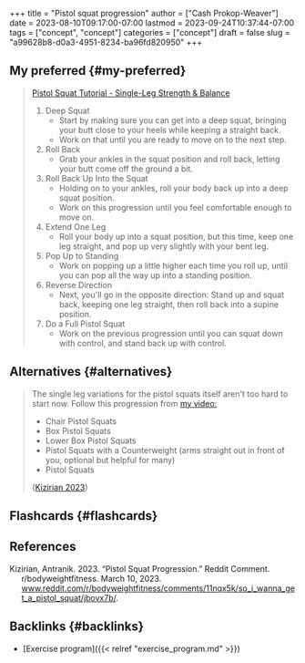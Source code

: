 +++
title = "Pistol squat progression"
author = ["Cash Prokop-Weaver"]
date = 2023-08-10T09:17:00-07:00
lastmod = 2023-09-24T10:37:44-07:00
tags = ["concept", "concept"]
categories = ["concept"]
draft = false
slug = "a99628b8-d0a3-4951-8234-ba96fd820950"
+++

## My preferred {#my-preferred}

> [Pistol Squat Tutorial - Single-Leg Strength &amp; Balance](https://youtube.com/watch?v=Yi0XP1ty4C0)
>
> 1.  Deep Squat
>     -   Start by making sure you can get into a deep squat, bringing your butt close to your heels while keeping a straight back.
>     -   Work on that until you are ready to move on to the next step.
> 2.  Roll Back
>     -   Grab your ankles in the squat position and roll back, letting your butt come off the ground a bit.
> 3.  Roll Back Up Into the Squat
>     -   Holding on to your ankles, roll your body back up into a deep squat position.
>     -   Work on this progression until you feel comfortable enough to move on.
> 4.  Extend One Leg
>     -   Roll your body up into a squat position, but this time, keep one leg straight, and pop up very slightly with your bent leg.
> 5.  Pop Up to Standing
>     -   Work on popping up a little higher each time you roll up, until you can pop all the way up into a standing position.
> 6.  Reverse Direction
>     -   Next, you'll go in the opposite direction: Stand up and squat back, keeping one leg straight, then roll back into a supine position.
> 7.  Do a Full Pistol Squat
>     -   Work on the previous progression until you can squat down with control, and stand back up with control.


## Alternatives {#alternatives}

> The single leg variations for the pistol squats itself aren't too hard to start now. Follow this progression from [my video:](https://www.youtube.com/watch?v=t7Oj8-8Htyw)
>
> -   Chair Pistol Squats
> -   Box Pistol Squats
> -   Lower Box Pistol Squats
> -   Pistol Squats with a Counterweight (arms straight out in front of you, optional but helpful for many)
> -   Pistol Squats
>
> (<a href="#citeproc_bib_item_1">Kizirian 2023</a>)


## Flashcards {#flashcards}

## References

<style>.csl-entry{text-indent: -1.5em; margin-left: 1.5em;}</style><div class="csl-bib-body">
  <div class="csl-entry"><a id="citeproc_bib_item_1"></a>Kizirian, Antranik. 2023. “Pistol Squat Progression.” Reddit Comment. r/bodyweightfitness. March 10, 2023. <a href="www.reddit.com/r/bodyweightfitness/comments/11nqx5k/so_i_wanna_get_a_pistol_squat/jbovx7b/">www.reddit.com/r/bodyweightfitness/comments/11nqx5k/so_i_wanna_get_a_pistol_squat/jbovx7b/</a>.</div>
</div>


## Backlinks {#backlinks}

-   [Exercise program]({{< relref "exercise_program.md" >}})
